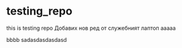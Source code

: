 # testing_repo
this is testing repo
Добавих нов ред от служебният лаптоп
aaaaa

bbbb
sadasdasdasdasd